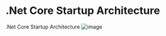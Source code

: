 # .Net Core Startup Architecture
.Net Core Startup Architecture
![image](https://user-images.githubusercontent.com/23518882/155846459-54893300-9f44-417d-8523-5351c2f46943.png)
